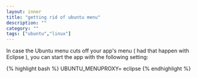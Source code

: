 ```yaml
---
layout: inner
title: "getting rid of ubuntu menu"
description: ""
category: ""
tags: ["ubuntu","linux"]
---
```

In case the Ubuntu menu cuts off your app's menu ( had that happen with Eclipse ), 
you can start the app with the following setting:

{% highlight bash %}
UBUNTU_MENUPROXY= eclipse
{% endhighlight %}
